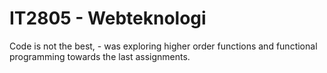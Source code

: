 # IT2805 - Webteknologi

Code is not the best, - was exploring higher order functions and functional programming towards the last assignments.